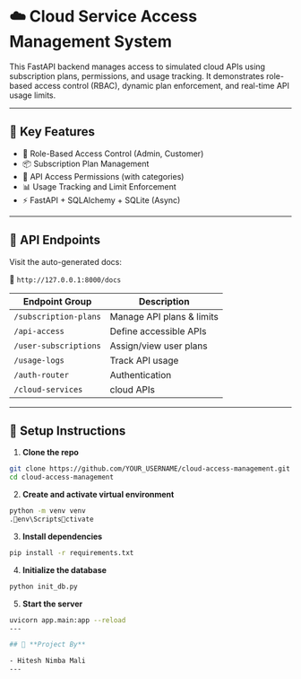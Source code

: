 # ☁️ Cloud Service Access Management System

This FastAPI backend manages access to simulated cloud APIs using subscription plans, permissions, and usage tracking. It demonstrates role-based access control (RBAC), dynamic plan enforcement, and real-time API usage limits.

---

## 🚀 Key Features

- 🔐 Role-Based Access Control (Admin, Customer)
- 📦 Subscription Plan Management
- 🔧 API Access Permissions (with categories)
- 📊 Usage Tracking and Limit Enforcement
- ⚡ FastAPI + SQLAlchemy + SQLite (Async)

---

## 🧪 API Endpoints

Visit the auto-generated docs:

📍 `http://127.0.0.1:8000/docs`

| Endpoint Group         | Description                      |
|------------------------|----------------------------------|
| `/subscription-plans` | Manage API plans & limits        |
| `/api-access`          | Define accessible APIs           |
| `/user-subscriptions`  | Assign/view user plans           |
| `/usage-logs`          | Track API usage                  |
| `/auth-router`         | Authentication                   |
| `/cloud-services`      | cloud APIs                       |
---

## 🧱 Setup Instructions

1. **Clone the repo**
```bash
git clone https://github.com/YOUR_USERNAME/cloud-access-management.git
cd cloud-access-management
```

2. **Create and activate virtual environment**
```bash
python -m venv venv
.env\Scriptsctivate
```

3. **Install dependencies**
```bash
pip install -r requirements.txt
```

4. **Initialize the database**
```bash
python init_db.py
```

5. **Start the server**
```bash
uvicorn app.main:app --reload
---

## 👥 **Project By**

- Hitesh Nimba Mali
---

